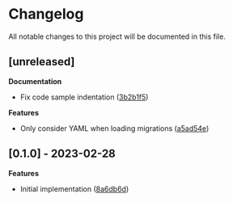 # Changelog

All notable changes to this project will be documented in this file.

## [unreleased]

**Documentation**

- Fix code sample indentation ([3b2b1f5](https://github.com/gabor-boros/arangom/commit/3b2b1f5210e4fcc6531dc5411a8ce0ac6e7005da))

**Features**

- Only consider YAML when loading migrations ([a5ad54e](https://github.com/gabor-boros/arangom/commit/a5ad54e759526faf9c1b794dcf810a1e8da70a74))

## [0.1.0] - 2023-02-28

**Features**

- Initial implementation ([8a6db6d](https://github.com/gabor-boros/arangom/commit/8a6db6da4fd1800207c97087ec21e94332728530))

